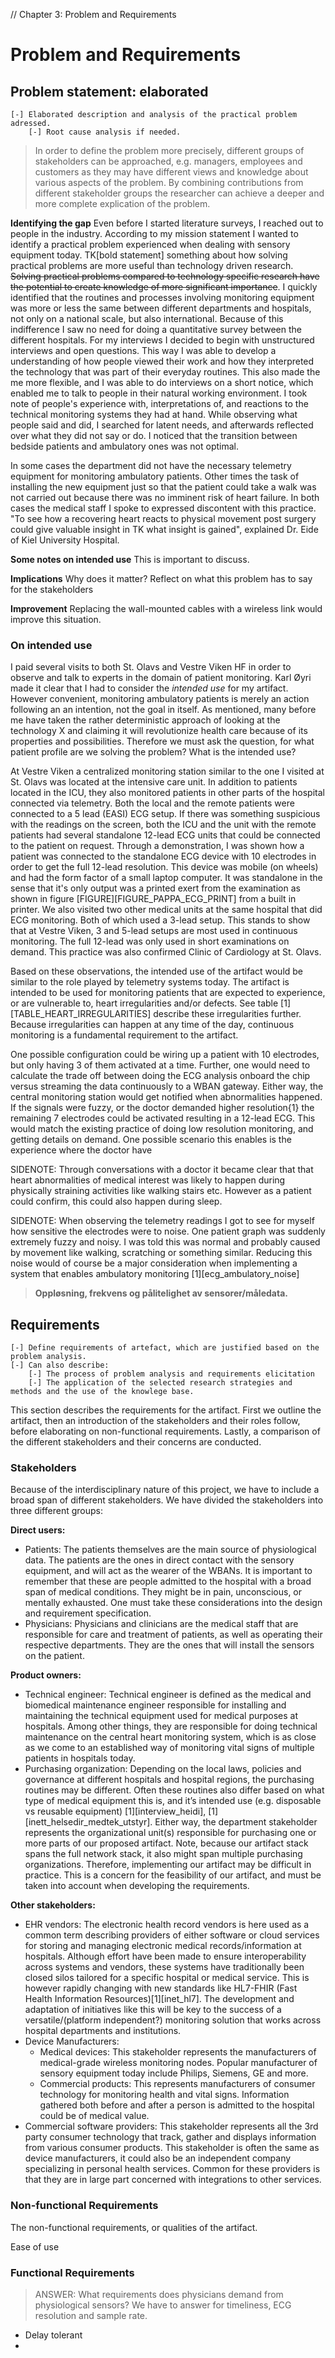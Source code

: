 // Chapter 3: Problem and Requirements

# Problem and Requirements

## Problem statement: elaborated

	[-] Elaborated description and analysis of the practical problem adressed.
		[-] Root cause analysis if needed.
		
> In order to define the problem more precisely, different groups of stakeholders can be approached, e.g. managers, employees and customers as they may have different views and knowledge about various aspects of the problem. By combining contributions from different stakeholder groups the researcher can achieve a deeper and more complete explication of the problem.

**Identifying the gap**
Even before I started literature surveys, I reached out to people in the industry. According to my mission statement I wanted to identify a practical problem experienced when dealing with sensory equipment today. TK[bold statement] something about how solving practical problems are more useful than technology driven research. ~~Solving practical problems compared to technology specific research have the potential to create knowledge of more significant importance~~. I quickly identified that the routines and processes involving monitoring equipment was more or less the same between different departments and hospitals, not only on a national scale, but also international. Because of this indifference I saw no need for doing a quantitative survey between the different hospitals. For my interviews I decided to begin with unstructured interviews and open questions. This way I was able to develop a understanding of how people viewed their work and how they interpreted the technology that was part of their everyday routines. This also made the me more flexible, and I was able to do interviews on a short notice, which enabled me to talk to people in their natural working environment. I took note of people's experience with, interpretations of, and reactions to the technical monitoring systems they had at hand. While observing what people said and did, I searched for latent needs, and afterwards reflected over what they did not say or do. I noticed that the transition between bedside patients and ambulatory ones was not optimal. 

In some cases the department did not have the necessary telemetry equipment for monitoring ambulatory patients. Other times the task of installing the new equipment just so that the patient could take a walk was not carried out because there was no imminent risk of heart failure. In both cases the medical staff I spoke to expressed discontent with this practice. "To see how a recovering heart reacts to physical movement post surgery could give valuable insight in TK what insight is gained", explained Dr. Eide of Kiel University Hospital.

**Some notes on intended use**
This is important to discuss. 

**Implications**
Why does it matter? Reflect on what this problem has to say for the stakeholders

**Improvement**
Replacing the wall-mounted cables with a wireless link would improve this situation.


### On intended use

I paid several visits to both St. Olavs and Vestre Viken HF in order to observe and talk to experts in the domain of patient monitoring. Karl Øyri made it clear that I had to consider the *intended use* for my artifact. However convenient, monitoring ambulatory patients is merely an action following an an intention, not the goal in itself. As mentioned, many before me have taken the rather deterministic approach of looking at the technology X and claiming it will revolutionize health care because of its properties and possibilities. Therefore we must ask the question, for what patient profile are we solving the problem? What is the intended use?

At Vestre Viken a centralized monitoring station similar to the one I visited at St. Olavs was located at the intensive care unit. In addition to patients located in the ICU, they also monitored patients in other parts of the hospital connected via telemetry. Both the local and the remote patients were connected to a 5 lead (EASI) ECG setup. If there was something suspicious with the readings on the screen, both the ICU and the unit with the remote patients had several standalone 12-lead ECG units that could be connected to the patient on request. Through a demonstration, I was shown how a patient was connected to the standalone ECG device with 10 electrodes in order to get the full 12-lead resolution. This device was mobile (on wheels) and had the form factor of a small laptop computer. It was standalone in the sense that it's only output was a printed exert from the examination as shown in figure [FIGURE][FIGURE_PAPPA_ECG_PRINT] from a built in printer. We also visited two other medical units at the same hospital that did ECG monitoring. Both of which used a 3-lead setup. This stands to show that at Vestre Viken, 3 and 5-lead setups are most used in continuous monitoring. The full 12-lead was only used in short examinations on demand. This practice was also confirmed Clinic of Cardiology at St. Olavs.

Based on these observations, the intended use of the artifact would be similar to the role played by telemetry systems today. 
The artifact is intended to be used for monitoring patients that are expected to experience, or are vulnerable to, heart irregularities and/or defects. See table [1][TABLE_HEART_IRREGULARITIES] describe these irregularities further. Because irregularities can happen at any time of the day, continuous monitoring is a fundamental requirement to the artifact.

One possible configuration could be wiring up a patient with 10 electrodes, but only having 3 of them activated at a time. Further, one would need to calculate the trade off between doing the ECG analysis onboard the chip versus streaming the data continuously to a WBAN gateway. Either way, the central monitoring station would get notified when abnormalities happened. If the signals were fuzzy, or the doctor demanded higher resolution{1} the remaining 7 electrodes could be activated resulting in a 12-lead ECG. This would match the existing practice of doing low resolution monitoring, and getting details on demand. One possible scenario this enables is the experience where the doctor have 

SIDENOTE: Through conversations with a doctor it became clear that that heart abnormalities of medical interest was likely to happen during physically straining activities like walking stairs etc. However as a patient could confirm, this could also happen during sleep.

SIDENOTE: When observing the telemetry readings I got to see for myself how sensitive the electrodes were to noise. One patient graph was suddenly extremely fuzzy and noisy. I was told this was normal and probably caused by movement like walking, scratching or something similar. Reducing this noise would of course be a major consideration when implementing a system that enables ambulatory monitoring [1][ecg_ambulatory_noise]


>**Oppløsning, frekvens og pålitelighet av sensorer/måledata.**


## Requirements


	[-] Define requirements of artefact, which are justified based on the problem analysis.
	[-] Can also describe:
		[-] The process of problem analysis and requirements elicitation
		[-] The application of the selected research strategies and methods and the use of the knowlege base.


This section describes the requirements for the artifact. First we outline the artifact, then an introduction of the stakeholders and their roles follow, before elaborating on non-functional requirements. Lastly, a comparison of the different stakeholders and their concerns are conducted. 


### Stakeholders

Because of the interdisciplinary nature of this project, we have to include a broad span of different stakeholders. We have divided the stakeholders into three different groups: 


**Direct users:**

- Patients: The patients themselves are the main source of physiological data. The patients are the ones in direct contact with the sensory equipment, and will act as the wearer of the  WBANs. It is important to remember that these are people admitted to the hospital with a broad span of medical conditions. They might be in pain, unconscious, or mentally exhausted. One must take these considerations into the design and requirement specification. 
- Physicians:  Physicians and clinicians are the medical staff that are responsible for care and treatment of patients, as well as operating their respective departments. They are the ones that will install the sensors on the patient.


**Product owners:**

- Technical engineer: Technical engineer is defined as the medical and biomedical maintenance engineer responsible for installing and maintaining the technical equipment used for medical purposes at hospitals. Among other things, they are responsible for doing technical maintenance  on the central heart monitoring system, which is as close as we come to an established way of monitoring vital signs of multiple patients in hospitals today.
- Purchasing organization: Depending on the local laws, policies and governance at different hospitals and hospital regions, the purchasing routines may be different. Often these routines also differ based on what type of medical equipment this is, and it’s intended use (e.g. disposable vs reusable equipment) [1][interview_heidi], [1][inett_helsedir_medtek_utstyr]. Either way, the department stakeholder represents the organizational unit(s) responsible for purchasing one or more parts of our proposed artifact. Note, because our artifact stack spans the full network stack, it also might span multiple purchasing organizations. Therefore, implementing our artifact may be difficult in practice. This is a concern for the feasibility of our artifact, and must be taken into account when developing the requirements.  


**Other stakeholders:**

- EHR vendors: The electronic health record vendors is here used as a common term describing providers of either software or cloud services for storing and managing electronic medical records/information at hospitals.  Although effort have been made to ensure interoperability across systems and vendors, these systems have traditionally been closed silos tailored for a specific hospital or medical service. This is however rapidly changing with new standards like HL7-FHIR (Fast Health Information Resources)[1][inet_hl7]. The development and adaptation of initiatives like this will be key to the success of a versatile/(platform independent?) monitoring solution that works across hospital departments and institutions.
- Device Manufacturers:
  - Medical devices: This stakeholder represents the manufacturers of medical-grade wireless monitoring nodes. Popular manufacturer of sensory equipment today include Philips, Siemens, GE and more.
  - Commercial products: This represents manufacturers of consumer technology for monitoring health and vital signs. Information gathered both before and after a person is admitted to the hospital could be of medical value.
- Commercial software providers: This stakeholder represents all the 3rd party consumer technology that track, gather and displays information from various consumer products. This stakeholder is often the same as device manufacturers, it could also be an independent company specializing in personal health services. Common for these providers is that they are in large part concerned with integrations to other services.


### Non-functional Requirements

The non-functional requirements, or qualities of the artifact.

Ease of use



### Functional Requirements

> ANSWER: What requirements does physicians demand from physiological sensors?
We have to answer for timeliness, ECG resolution and sample rate.


- Delay tolerant
- 
